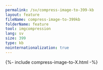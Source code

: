 ```yaml
---
permalink: /sv/compress-image-to-399-kb
layout: feature
fileName: compress-image-to-399kb
folderName: feature
tool: imgcompression
lang: sv
size: 399
type: kb
nointernationalization: true
---
```

{%- include compress-image-to-X.html -%}
      